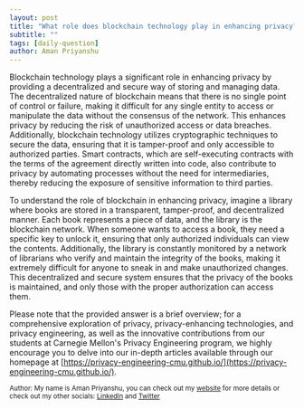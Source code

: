```yaml
---
layout: post
title: "What role does blockchain technology play in enhancing privacy?"
subtitle: ""
tags: [daily-question]
author: Aman Priyanshu
---
```


Blockchain technology plays a significant role in enhancing privacy by providing a decentralized and secure way of storing and managing data. The decentralized nature of blockchain means that there is no single point of control or failure, making it difficult for any single entity to access or manipulate the data without the consensus of the network. This enhances privacy by reducing the risk of unauthorized access or data breaches. Additionally, blockchain technology utilizes cryptographic techniques to secure the data, ensuring that it is tamper-proof and only accessible to authorized parties. Smart contracts, which are self-executing contracts with the terms of the agreement directly written into code, also contribute to privacy by automating processes without the need for intermediaries, thereby reducing the exposure of sensitive information to third parties.

To understand the role of blockchain in enhancing privacy, imagine a library where books are stored in a transparent, tamper-proof, and decentralized manner. Each book represents a piece of data, and the library is the blockchain network. When someone wants to access a book, they need a specific key to unlock it, ensuring that only authorized individuals can view the contents. Additionally, the library is constantly monitored by a network of librarians who verify and maintain the integrity of the books, making it extremely difficult for anyone to sneak in and make unauthorized changes. This decentralized and secure system ensures that the privacy of the books is maintained, and only those with the proper authorization can access them.

Please note that the provided answer is a brief overview; for a comprehensive exploration of privacy, privacy-enhancing technologies, and privacy engineering, as well as the innovative contributions from our students at Carnegie Mellon's Privacy Engineering program, we highly encourage you to delve into our in-depth articles available through our homepage at [https://privacy-engineering-cmu.github.io/](https://privacy-engineering-cmu.github.io/).

<small>Author: My name is Aman Priyanshu, you can check out my [website](https://amanpriyanshu.github.io/) for more details or check out my other socials: [LinkedIn](https://www.linkedin.com/in/aman-priyanshu/) and [Twitter](https://twitter.com/AmanPriyanshu6)</small>
